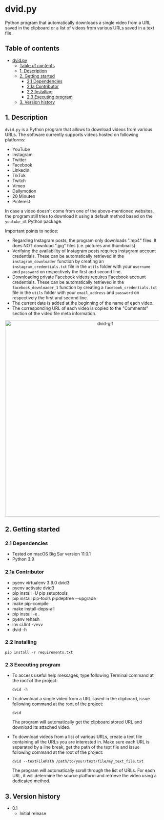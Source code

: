 # dvid.py

Python program that automatically downloads a single video from a URL saved in
the clipboard or a list of videos from various URLs saved in a text file.

## Table of contents

- [dvid.py](#dvidpy)
  - [Table of contents](#table-of-contents)
  - [1. Description](#1-description)
  - [2. Getting started](#2-getting-started)
    - [2.1 Dependencies](#21-dependencies)
    - [2.1a Contributor](#21a-contributor)
    - [2.2 Installing](#22-installing)
    - [2.3 Executing program](#23-executing-program)
  - [3. Version history](#3-version-history)

<!-- toc -->

## 1. Description

`dvid.py` is a Python program that allows to download videos from various URLs.
The software currently supports videos hosted on following platforms:

- YouTube
- Instagram
- Twitter
- Facebook
- LinkedIn
- TikTok
- Twitch
- Vimeo
- Dailymotion
- 20 Minuten
- Pinterest

In case a video doesn't come from one of the above-mentioned websites, the
program still tries to download it using a default method based on the
`youtube_dl` Python package.

Important points to notice:

- Regarding Instagram posts, the program only downloads ".mp4" files. It does
  NOT download ".jpg" files (i.e. pictures and thumbnails).
- Verifying the availability of Instagram posts requires Instagram account
  credentials. These can be automatically retrieved in the `instagram_downloader`
  function by creating an `instagram_credentials.txt` file in the `utils` folder
  with your `username` and `password` on respectively the first and second line.
- Downloading private Facebook videos requires Facebook account credentials.
  These can be automatically retrieved in the `facebook_downloader_1`
  function by creating a `facebook_credentials.txt` file in the `utils` folder
  with your `email_address` and `password` on respectively the first and second
  line.
- The current date is added at the beginning of the name of each video.
- The corresponding URL of each video is copied to the "Comments" section of the
  video file meta information.

<p align="center">
	<img src="dvid.gif" alt="dvid-gif" style="width: 640px;"/>
</p>

## 2. Getting started

### 2.1 Dependencies

* Tested on macOS Big Sur version 11.0.1
* Python 3.9
### 2.1a Contributor

* pyenv virtualenv 3.9.0 dvid3
* pyenv activate dvid3
* pip install -U pip setuptools
* pip install pip-tools pipdeptree --upgrade
*  make pip-compile
*  make install-deps-all
*  pip install -e .
*  pyenv rehash
*  inv ci.lint -vvvv
*  dvid -h



### 2.2 Installing

`pip install -r requirements.txt`

### 2.3 Executing program

- To access useful help messages, type following Terminal command at the
  root of the project:

  `dvid -h`
- To download a single video from a URL saved in the clipboard, issue following
  command at the root of the project:

  `dvid`

  The program will automatically get the clipboard stored
  URL and download its attached video.
- To download videos from a list of various URLs, create a text file containing
  all the URLs you are interested in. Make sure each URL is separated by a line
  break, get the path of the text file and issue following command at the root
  of the project:

  `dvid --textFilePath /path/to/your/text/file/my_text_file.txt`

  The program will automatically scroll through the list of URLs. For each URL,
  it will determine the source platform and retrieve the video using a
  dedicated method.

## 3. Version history

* 0.1
  * Initial release
